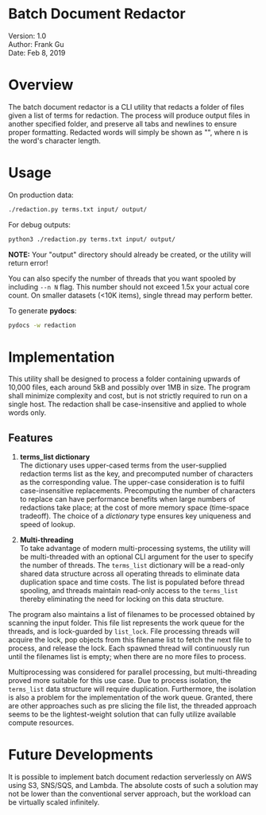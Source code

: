 # Batch Document Redactor
Version: 1.0  
Author: Frank Gu  
Date: Feb 8, 2019  

# Overview
The batch document redactor is a CLI utility that redacts a folder of files given a list of terms for redaction. The process will produce output files in another specified folder, and preserve all tabs and newlines to ensure proper formatting. Redacted words will simply be shown as "<redacted n>", where n is the word's character length.

# Usage
On production data:
```bash
./redaction.py terms.txt input/ output/
```  

For debug outputs:
```bash
python3 ./redaction.py terms.txt input/ output/
```  
**NOTE:** Your "output" directory should already be created, or the utility will return error!  

You can also specify the number of threads that you want spooled by including `--n N` flag. This number should not exceed 1.5x your actual core count. On smaller datasets (<10K items), single thread may perform better.

To generate **pydocs**:
```bash
pydocs -w redaction
```

# Implementation
This utility shall be designed to process a folder containing upwards of 10,000 files, each around 5kB and possibly over 1MB in size. The program shall minimize complexity and cost, but is not strictly required to run on a single host. The redaction shall be case-insensitive and applied to whole words only.

## Features
1. **terms_list dictionary**  
The dictionary uses upper-cased terms from the user-supplied redaction terms list as the key, and precomputed number of characters as the corresponding value. The upper-case consideration is to fulfil case-insensitive replacements. Precomputing the number of characters to replace can have performance benefits when large numbers of redactions take place; at the cost of more memory space (time-space tradeoff). The choice of a *dictionary* type ensures key uniqueness and speed of lookup.  

2. **Multi-threading**  
To take advantage of modern multi-processing systems, the utility will be multi-threaded with an optional CLI argument for the user to specify the number of threads. The `terms_list` dictionary will be a read-only shared data structure across all operating threads to eliminate data duplication space and time costs. The list is populated before thread spooling, and threads maintain read-only access to the `terms_list` thereby eliminating the need for locking on this data structure.

  The program also maintains a list of filenames to be processed obtained by scanning the input folder. This file list represents the work queue for the threads, and is lock-guarded by `list_lock`. File processing threads will acquire the lock, pop objects from this filename list to fetch the next file to process, and release the lock. Each spawned thread will continuously run until the filenames list is empty; when there are no more files to process.

  Multiprocessing was considered for parallel processing, but multi-threading proved more suitable for this use case. Due to process isolation, the `terms_list` data structure will require duplication. Furthermore, the isolation is also a problem for the implementation of the work queue. Granted, there are other approaches such as pre slicing the file list, the threaded approach seems to be the lightest-weight solution that can fully utilize available compute resources.

# Future Developments
It is possible to implement batch document redaction serverlessly on AWS using S3, SNS/SQS, and Lambda. The absolute costs of such a solution may not be lower than the conventional server approach, but the workload can be virtually scaled infinitely.  
